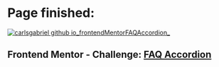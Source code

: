 # Page finished:
<a href="https://carlsgabriel.github.io/frontendMentorFAQAccordion/">![carlsgabriel github io_frontendMentorFAQAccordion_](https://github.com/carlsgabriel/frontendMentorFAQAccordion/assets/171501592/590fccf9-7ef6-47ed-b04d-1a03bb075215)</a>

## Frontend Mentor - Challenge: <a href="https://www.frontendmentor.io/solutions/html-css-and-javascript-WcxkSpIS1q">FAQ Accordion</a>

